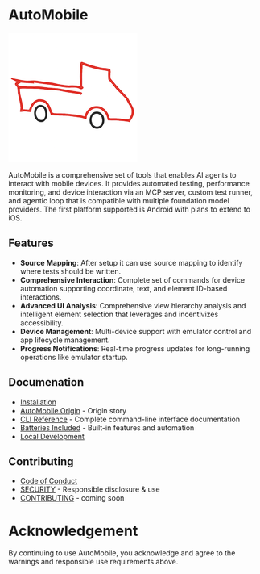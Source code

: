 # AutoMobile

![AutoMobile logo](docs/img/auto-mobile.png)

AutoMobile is a comprehensive set of tools that enables AI agents to interact with mobile devices. It provides automated
testing, performance monitoring, and device interaction via an MCP server, custom test runner, and agentic loop that is
compatible with multiple foundation model providers. The first platform supported is Android with plans to extend to iOS.

## Features

- **Source Mapping**: After setup it can use source mapping to identify where tests should be written.
- **Comprehensive Interaction**: Complete set of commands for device automation supporting coordinate, text, and element ID-based interactions.
- **Advanced UI Analysis**: Comprehensive view hierarchy analysis and intelligent element selection that leverages and incentivizes accessibility.
- **Device Management**: Multi-device support with emulator control and app lifecycle management.
- **Progress Notifications**: Real-time progress updates for long-running operations like emulator startup.

## Documenation

- [Installation](docs/installation.md)
- [AutoMobile Origin](docs/index.md) - Origin story
- [CLI Reference](docs/cli.md) - Complete command-line interface documentation
- [Batteries Included](docs/batteries-included.md) - Built-in features and automation
- [Local Development](docs/local-development.md)

## Contributing

- [Code of Conduct](CODE_OF_CONDUCT.md)
- [SECURITY](SECURITY.md) - Responsible disclosure & use
- [CONTRIBUTING](CONTRIBUTING.md) - coming soon

# Acknowledgement 

By continuing to use AutoMobile, you acknowledge and agree to the warnings and responsible use requirements above.
